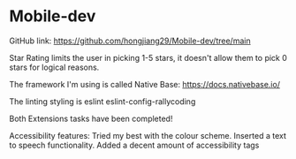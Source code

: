 # Mobile-dev

GitHub link: https://github.com/hongjiang29/Mobile-dev/tree/main

Star Rating limits the user in picking 1-5 stars, it doesn't allow them to pick 0 stars for logical reasons.

The framework I'm using is called Native Base: https://docs.nativebase.io/

The linting styling is eslint eslint-config-rallycoding

Both Extensions tasks have been completed!

Accessibility features: Tried my best with the colour scheme. Inserted a text to speech functionality. Added a decent amount of accessibility tags
